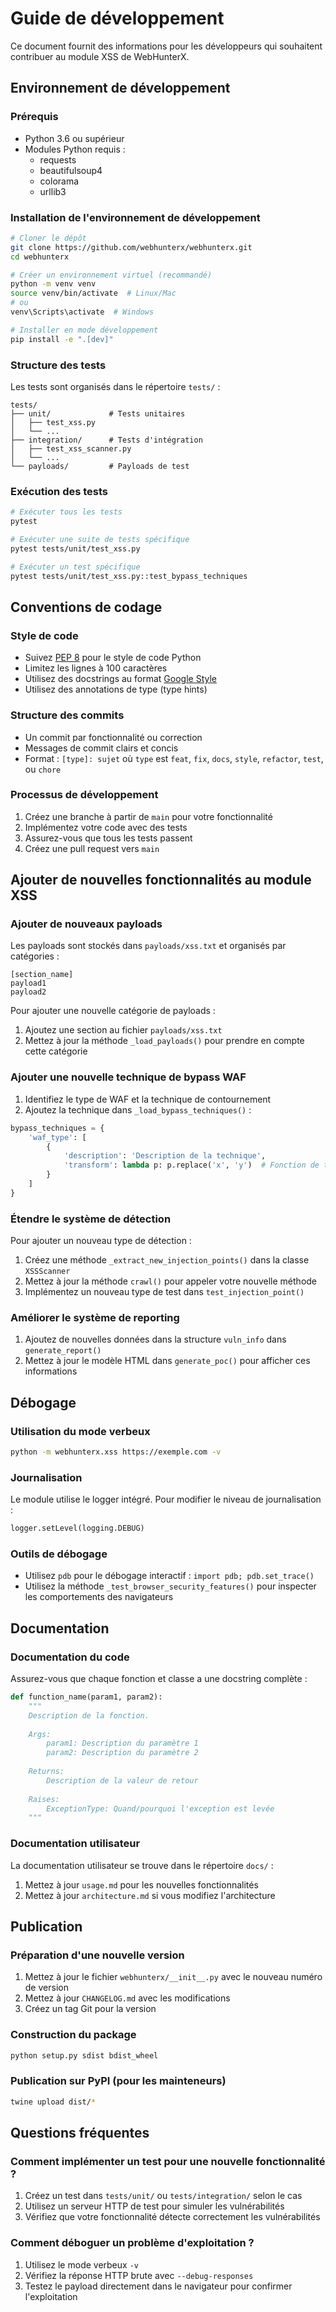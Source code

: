 # Guide de développement

Ce document fournit des informations pour les développeurs qui souhaitent contribuer au module XSS de WebHunterX.

## Environnement de développement

### Prérequis

- Python 3.6 ou supérieur
- Modules Python requis :
  - requests
  - beautifulsoup4
  - colorama
  - urllib3
  
### Installation de l'environnement de développement

```bash
# Cloner le dépôt
git clone https://github.com/webhunterx/webhunterx.git
cd webhunterx

# Créer un environnement virtuel (recommandé)
python -m venv venv
source venv/bin/activate  # Linux/Mac
# ou
venv\Scripts\activate  # Windows

# Installer en mode développement
pip install -e ".[dev]"
```

### Structure des tests

Les tests sont organisés dans le répertoire `tests/` :

```
tests/
├── unit/             # Tests unitaires
│   ├── test_xss.py
│   └── ...
├── integration/      # Tests d'intégration
│   ├── test_xss_scanner.py
│   └── ...
└── payloads/         # Payloads de test
```

### Exécution des tests

```bash
# Exécuter tous les tests
pytest

# Exécuter une suite de tests spécifique
pytest tests/unit/test_xss.py

# Exécuter un test spécifique
pytest tests/unit/test_xss.py::test_bypass_techniques
```

## Conventions de codage

### Style de code

- Suivez [PEP 8](https://www.python.org/dev/peps/pep-0008/) pour le style de code Python
- Limitez les lignes à 100 caractères
- Utilisez des docstrings au format [Google Style](https://sphinxcontrib-napoleon.readthedocs.io/en/latest/example_google.html)
- Utilisez des annotations de type (type hints)

### Structure des commits

- Un commit par fonctionnalité ou correction
- Messages de commit clairs et concis
- Format : `[type]: sujet` où `type` est `feat`, `fix`, `docs`, `style`, `refactor`, `test`, ou `chore`

### Processus de développement

1. Créez une branche à partir de `main` pour votre fonctionnalité
2. Implémentez votre code avec des tests
3. Assurez-vous que tous les tests passent
4. Créez une pull request vers `main`

## Ajouter de nouvelles fonctionnalités au module XSS

### Ajouter de nouveaux payloads

Les payloads sont stockés dans `payloads/xss.txt` et organisés par catégories :

```
[section_name]
payload1
payload2
```

Pour ajouter une nouvelle catégorie de payloads :

1. Ajoutez une section au fichier `payloads/xss.txt`
2. Mettez à jour la méthode `_load_payloads()` pour prendre en compte cette catégorie

### Ajouter une nouvelle technique de bypass WAF

1. Identifiez le type de WAF et la technique de contournement
2. Ajoutez la technique dans `_load_bypass_techniques()` :

```python
bypass_techniques = {
    'waf_type': [
        {
            'description': 'Description de la technique',
            'transform': lambda p: p.replace('x', 'y')  # Fonction de transformation
        }
    ]
}
```

### Étendre le système de détection

Pour ajouter un nouveau type de détection :

1. Créez une méthode `_extract_new_injection_points()` dans la classe `XSSScanner`
2. Mettez à jour la méthode `crawl()` pour appeler votre nouvelle méthode
3. Implémentez un nouveau type de test dans `test_injection_point()`

### Améliorer le système de reporting

1. Ajoutez de nouvelles données dans la structure `vuln_info` dans `generate_report()`
2. Mettez à jour le modèle HTML dans `generate_poc()` pour afficher ces informations

## Débogage

### Utilisation du mode verbeux

```bash
python -m webhunterx.xss https://exemple.com -v
```

### Journalisation

Le module utilise le logger intégré. Pour modifier le niveau de journalisation :

```python
logger.setLevel(logging.DEBUG)
```

### Outils de débogage

- Utilisez `pdb` pour le débogage interactif : `import pdb; pdb.set_trace()`
- Utilisez la méthode `_test_browser_security_features()` pour inspecter les comportements des navigateurs

## Documentation

### Documentation du code

Assurez-vous que chaque fonction et classe a une docstring complète :

```python
def function_name(param1, param2):
    """
    Description de la fonction.
    
    Args:
        param1: Description du paramètre 1
        param2: Description du paramètre 2
        
    Returns:
        Description de la valeur de retour
        
    Raises:
        ExceptionType: Quand/pourquoi l'exception est levée
    """
```

### Documentation utilisateur

La documentation utilisateur se trouve dans le répertoire `docs/` :

1. Mettez à jour `usage.md` pour les nouvelles fonctionnalités
2. Mettez à jour `architecture.md` si vous modifiez l'architecture

## Publication

### Préparation d'une nouvelle version

1. Mettez à jour le fichier `webhunterx/__init__.py` avec le nouveau numéro de version
2. Mettez à jour `CHANGELOG.md` avec les modifications
3. Créez un tag Git pour la version

### Construction du package

```bash
python setup.py sdist bdist_wheel
```

### Publication sur PyPI (pour les mainteneurs)

```bash
twine upload dist/*
```

## Questions fréquentes

### Comment implémenter un test pour une nouvelle fonctionnalité ?

1. Créez un test dans `tests/unit/` ou `tests/integration/` selon le cas
2. Utilisez un serveur HTTP de test pour simuler les vulnérabilités
3. Vérifiez que votre fonctionnalité détecte correctement les vulnérabilités

### Comment déboguer un problème d'exploitation ?

1. Utilisez le mode verbeux `-v`
2. Vérifiez la réponse HTTP brute avec `--debug-responses`
3. Testez le payload directement dans le navigateur pour confirmer l'exploitation 